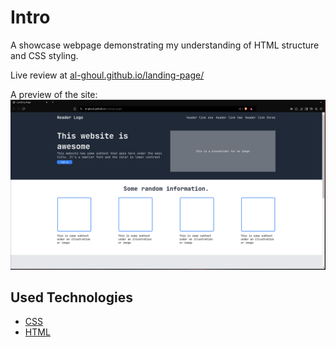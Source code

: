 # Intro

A showcase webpage
demonstrating my understanding of HTML structure and CSS styling.

Live review at [al-ghoul.github.io/landing-page/](https://al-ghoul.github.io/landing-page/)


A preview of the site:
![preview](./preview01.png)

## Used Technologies

- [CSS](https://developer.mozilla.org/en-US/docs/Web/CSS)
- [HTML](https://developer.mozilla.org/en-US/docs/Web/HTML)


